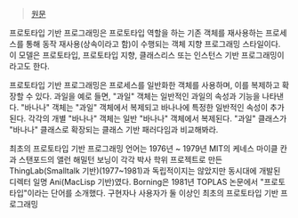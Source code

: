 > [원문](https://en.wikipedia.org/wiki/Prototype-based_programming)

프로토타입 기반 프로그래밍은 프로토타입 역할을 하는 기존 객체를 재사용하는 프로세스를 통해 동작 재사용(상속이라고 함)이 수행되는 객체 지향 프로그래밍 스타일이다. 이 모델은 프로토타입, 프로토타입 지향, 클래스리스 또는 인스턴스 기반 프로그래밍이라고도 한다.

프로토타입 기반 프로그래밍은 프로세스를 일반화한 객체를 사용하며, 이를 복제하고 확장할 수 있다. 과일을 예로 들면, "과일" 객체는 일반적인 과일의 속성과 기능을 나타낸다. "바나나" 객체는 "과일" 객체에서 복제되고 바나나에 특정한 일반적인 속성이 추가된다. 각각의 개별 "바나나" 객체는 일반 "바나나" 객체에서 복제된다. "과일" 클래스가 "바나나" 클래스로 확장되는 클래스 기반 패러다임과 비교해봐라.

최초의 프로토타입 기반 프로그래밍 언어는 1976년 ~ 1979년 MIT의 케네스 마이클 칸과 스탠포드의 앨런 해밀턴 보닝이 각각 박사 학위 프로젝트로 만든 ThingLab(Smalltalk 기반)(1977~1981)과 독립적이지는 않았지만 동시대에 개발된 디렉터 일명 Ani(MacLisp 기반)였다. Borning은 1981년 TOPLAS 논문에서 "프로토타입"이라는 단어를 소개했다. 구현자나 사용자가 둘 이상인 최초의 프로토타입 기반 프로그래밍 